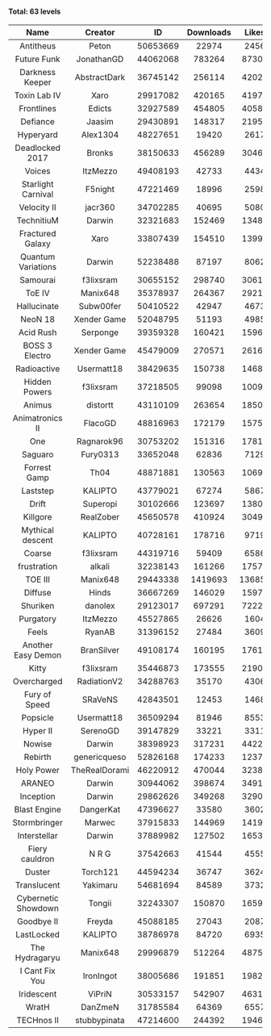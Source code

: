 #### Total: 63 levels

| Name | Creator | ID | Downloads | Likes |
|:---:|:---:|:---:|:---:|:---:|
| Antitheus | Peton | 50653669 | 22974 | 2456
| Future Funk | JonathanGD | 44062068 | 783264 | 87300
| Darkness Keeper | AbstractDark | 36745142 | 256114 | 42020
| Toxin Lab IV | Xaro | 29917082 | 420165 | 41972
| Frontlines | Edicts | 32927589 | 454805 | 40581
| Defiance | Jaasim | 29430891 | 148317 | 21954
| Hyperyard | Alex1304 | 48227651 | 19420 | 2617
| Deadlocked 2017 | Bronks | 38150633 | 456289 | 30462
| Voices | ItzMezzo | 49408193 | 42733 | 4434
| Starlight Carnival | F5night | 47221469 | 18996 | 2598
| Velocity II | jacr360 | 34702285 | 40695 | 5080
| TechnitiuM | Darwin | 32321683 | 152469 | 13487
| Fractured Galaxy  | Xaro | 33807439 | 154510 | 13995
| Quantum Variations | Darwin | 52238488 | 87197 | 8062
| Samourai | f3lixsram | 30655152 | 298740 | 30613
| ToE IV  | Manix648 | 35378937 | 264367 | 29216
| Hallucinate | Subw00fer | 50410522 | 42947 | 4673
| NeoN 18 | Xender Game | 52048795 | 51193 | 4985
| Acid Rush | Serponge | 39359328 | 160421 | 15961
| BOSS 3 Electro | Xender Game | 45479009 | 270571 | 26164
| Radioactive | Usermatt18 | 38429635 | 150738 | 14688
| Hidden Powers | f3lixsram | 37218505 | 99098 | 10095
| Animus | distortt | 43110109 | 263654 | 18503
| Animatronics II | FlacoGD | 48816963 | 172179 | 15753
| One | Ragnarok96 | 30753202 | 151316 | 17814
| Saguaro | Fury0313 | 33652048 | 62836 | 7129
| Forrest Gamp | Th04 | 48871881 | 130563 | 10698
| Laststep | KALIPTO | 43779021 | 67274 | 5867
| Drift | Superopi | 30102666 | 123697 | 13807
| Killgore | RealZober | 45650578 | 410924 | 30492
| Mythical descent | KALIPTO | 40728161 | 178716 | 9719
| Coarse | f3lixsram | 44319716 | 59409 | 6586
| frustration | alkali | 32238143 | 161266 | 17574
| TOE III | Manix648 | 29443338 | 1419693 | 136852
| Diffuse | Hinds | 36667269 | 146029 | 15970
| Shuriken | danolex | 29123017 | 697291 | 72221
| Purgatory | ItzMezzo | 45527865 | 26626 | 1604
| Feels | RyanAB | 31396152 | 27484 | 3609
| Another Easy Demon | BranSilver | 49108174 | 160195 | 17615
| Kitty | f3lixsram | 35446873 | 173555 | 21904
| Overcharged | RadiationV2 | 34288763 | 35170 | 4306
| Fury of Speed | SRaVeNS | 42843501 | 12453 | 1468
| Popsicle | Usermatt18 | 36509294 | 81946 | 8553
| Hyper II | SerenoGD | 39147829 | 33221 | 3311
| Nowise | Darwin | 38398923 | 317231 | 44221
| Rebirth | genericqueso | 52826168 | 174233 | 12373
| Holy Power | TheRealDorami | 46220912 | 470044 | 32383
| ARANEO | Darwin | 30944062 | 398674 | 34911
| Inception | Darwin | 29862626 | 349268 | 32907
| Blast Engine | DangerKat | 47396627 | 33580 | 3602
| Stormbringer | Marwec | 37915833 | 144969 | 14193
| Interstellar | Darwin | 37889982 | 127502 | 16535
| Fiery cauldron | N R G | 37542663 | 41544 | 4555
| Duster | Torch121 | 44594234 | 36747 | 3624
| Translucent | Yakimaru | 54681694 | 84589 | 3732
| Cybernetic Showdown  | Tongii | 32243307 | 150870 | 16593
| Goodbye II | Freyda | 45088185 | 27043 | 2087
| LastLocked | KALIPTO | 38786978 | 84720 | 6935
| The Hydragaryu | Manix648 | 29996879 | 512264 | 48750
| I Cant Fix You | IronIngot | 38005686 | 191851 | 19825
| Iridescent | ViPriN | 30533157 | 542907 | 46310
| WratH | DanZmeN | 31785584 | 64369 | 6557
| TECHnos II | stubbypinata | 47214600 | 244392 | 19467
